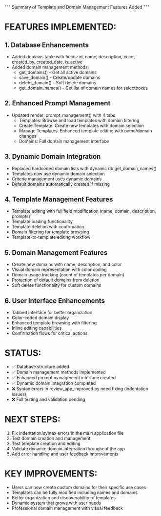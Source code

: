 """
Summary of Template and Domain Management Features Added
"""

# FEATURES IMPLEMENTED:

## 1. Database Enhancements
- Added domains table with fields: id, name, description, color, created_by, created_date, is_active
- Added domain management methods:
  - get_domains() - Get all active domains
  - save_domain() - Create/update domains
  - delete_domain() - Soft delete domains
  - get_domain_names() - Get list of domain names for selectboxes

## 2. Enhanced Prompt Management
- Updated render_prompt_management() with 4 tabs:
  - Templates: Browse and load templates with domain filtering
  - Create Template: Create new templates with domain selection
  - Manage Templates: Enhanced template editing with name/domain changes
  - Domains: Full domain management interface

## 3. Dynamic Domain Integration
- Replaced hardcoded domain lists with dynamic db.get_domain_names()
- Templates now use dynamic domain selection
- Criteria management uses dynamic domains
- Default domains automatically created if missing

## 4. Template Management Features
- Template editing with full field modification (name, domain, description, prompts)
- Template loading functionality
- Template deletion with confirmation
- Domain filtering for template browsing
- Template-to-template editing workflow

## 5. Domain Management Features  
- Create new domains with name, description, and color
- Visual domain representation with color coding
- Domain usage tracking (count of templates per domain)
- Protection of default domains from deletion
- Soft delete functionality for custom domains

## 6. User Interface Enhancements
- Tabbed interface for better organization
- Color-coded domain display
- Enhanced template browsing with filtering
- Inline editing capabilities
- Confirmation flows for critical actions

# STATUS:
- ✅ Database structure added
- ✅ Domain management methods implemented  
- ✅ Enhanced prompt management interface created
- ✅ Dynamic domain integration completed
- ❌ Syntax errors in review_app_improved.py need fixing (indentation issues)
- ❌ Full testing and validation pending

# NEXT STEPS:
1. Fix indentation/syntax errors in the main application file
2. Test domain creation and management
3. Test template creation and editing
4. Validate dynamic domain integration throughout the app
5. Add error handling and user feedback improvements

# KEY IMPROVEMENTS:
- Users can now create custom domains for their specific use cases
- Templates can be fully modified including names and domains  
- Better organization and discoverability of templates
- Dynamic system that grows with user needs
- Professional domain management with visual feedback
